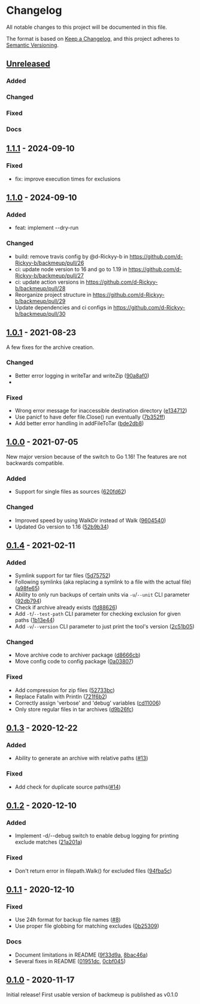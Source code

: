 # Changelog

All notable changes to this project will be documented in this file.

The format is based on [Keep a Changelog](https://keepachangelog.com/en/1.0.0/),
and this project adheres to [Semantic Versioning](https://semver.org/spec/v2.0.0.html).

## [Unreleased]
### Added
### Changed
### Fixed
### Docs

## [1.1.1] - 2024-09-10

### Fixed
- fix: improve execution times for exclusions

## [1.1.0] - 2024-09-10

### Added
- feat: implement --dry-run

### Changed
- build: remove travis config by @d-Rickyy-b in https://github.com/d-Rickyy-b/backmeup/pull/26
- ci: update node version to 16 and go to 1.19 in https://github.com/d-Rickyy-b/backmeup/pull/27
- ci: update action versions in https://github.com/d-Rickyy-b/backmeup/pull/28
- Reorganize project structure in https://github.com/d-Rickyy-b/backmeup/pull/29
- Update dependencies and ci configs in https://github.com/d-Rickyy-b/backmeup/pull/30

## [1.0.1] - 2021-08-23
A few fixes for the archive creation.

### Changed
- Better error logging in writeTar and writeZip ([90a8af0](https://github.com/d-Rickyy-b/backmeup/commit/90a8af04bba813e8828aa9f7687c89c37a885567))
- 
### Fixed
- Wrong error message for inaccessible destination directory ([e134712](https://github.com/d-Rickyy-b/backmeup/commit/e134712236e7eb65785597d5005a8283e74acb3a))
- Use panicf to have defer file.Close() run eventually ([7b352ff](https://github.com/d-Rickyy-b/backmeup/commit/7b352ff956287df03c9005b60ecc87eed7847ada))
- Add better error handling in addFileToTar ([bde2db8](https://github.com/d-Rickyy-b/backmeup/bde2db8eb3cdecbe04919fca0595b305833d467b))

## [1.0.0] - 2021-07-05
New major version because of the switch to Go 1.16! The features are not backwards compatible.

### Added
- Support for single files as sources ([620fd62](https://github.com/d-Rickyy-b/backmeup/commit/620fd620d13a3687015d61f1bf7f3d89cbedf3a5))

### Changed
- Improved speed by using WalkDir instead of Walk ([9604540](https://github.com/d-Rickyy-b/backmeup/commit/96045409b099ca77f24cf43c442762aeb87ea62d))
- Updated Go version to 1.16 ([52b9b34](https://github.com/d-Rickyy-b/backmeup/commit/52b9b34767166f910466799e69d8499fbfa8db16))

## [0.1.4] - 2021-02-11

### Added
- Symlink support for tar files ([5d75752](https://github.com/d-Rickyy-b/backmeup/commit/5d757525bbde26429e90a30ea5fba8d721db6f72))
- Following symlinks (aka replacing a symlink to a file with the actual file) ([a98fe65](https://github.com/d-Rickyy-b/backmeup/commit/a98fe65d8188cd8f5abac2d766cffa594c032757))
- Ability to only run backups of certain units via `-u`/`--unit` CLI parameter ([92db794](https://github.com/d-Rickyy-b/backmeup/commit/92db794365448c67379f20ff3e2d6bfb998f1f57))
- Check if archive already exists ([fd88626](https://github.com/d-Rickyy-b/backmeup/commit/fd886263038d6c97cb0f481e9ff0140187d5283e))
- Add `-t`/`--test-path` CLI parameter for checking exclusion for given paths ([1b13e44](https://github.com/d-Rickyy-b/backmeup/commit/1b13e44a38faa0e472ecaea4b8864cfffc2ab147))
- Add `-v`/`--version` CLI parameter to just print the tool's version ([2c51b05](https://github.com/d-Rickyy-b/backmeup/commit/2c51b058723e1eb3e46ba2e8ee0b2260ad39b362))

### Changed
- Move archive code to archiver package ([d8666cb](https://github.com/d-Rickyy-b/backmeup/commit/d8666cb5d3acc25a77f3d84f92c52301687dd6ae))
- Move config code to config package ([0a03807](https://github.com/d-Rickyy-b/backmeup/commit/0a038077a21c88781abf77b85a6a9da7b60df9f6))

### Fixed
- Add compression for zip files ([52733bc](https://github.com/d-Rickyy-b/backmeup/commit/52733bc0dc4e1378e02467c3712ffe05b6cb3fd2))
- Replace Fatalln with Println ([721f6b2](https://github.com/d-Rickyy-b/backmeup/commit/721f6b27d1501b403d94f1273639a7a1a92b8b76))
- Correctly assign 'verbose' and 'debug' variables ([cd11006](https://github.com/d-Rickyy-b/backmeup/commit/cd110062d8f619ead0f63b4a663c3a46aedbd228))
- Only store regular files in tar archives ([d9b26fc](https://github.com/d-Rickyy-b/backmeup/commit/d9b26fc5d0b465bebec05454fecbe4b5b14538b9))

## [0.1.3] - 2020-12-22

### Added
- Ability to generate an archive with relative paths ([#13](https://github.com/d-Rickyy-b/backmeup/pull/13))

### Fixed
- Add check for duplicate source paths([#14](https://github.com/d-Rickyy-b/backmeup/pull/14))

## [0.1.2] - 2020-12-10

### Added
- Implement -d/--debug switch to enable debug logging for printing exclude matches ([21a201a](https://github.com/d-Rickyy-b/backmeup/commit/21a201a7fa7013aee2159cd18d4672ada65442b0))

### Fixed
- Don't return error in filepath.Walk() for excluded files ([94fba5c](https://github.com/d-Rickyy-b/backmeup/commit/94fba5cab11d3dc07b2ef613e81455b2c1c215bc))

## [0.1.1] - 2020-12-10

### Fixed
- Use 24h format for backup file names ([#8](https://github.com/d-Rickyy-b/backmeup/pull/8))
- Use proper file globbing for matching excludes ([0b25309](https://github.com/d-Rickyy-b/backmeup/commit/0b2530989232f7082f14e79f1036cb8f7ee6053c))

### Docs
- Document limitations in README ([9f33d9a](https://github.com/d-Rickyy-b/backmeup/commit/9f33d9adaa81c90ddd5b9b166ac61cee46317175), [8bac46a](https://github.com/d-Rickyy-b/backmeup/commit/8bac46ac6272f29e2b8b3555fcbae36619732d5c))
- Several fixes in README ([01951dc](https://github.com/d-Rickyy-b/backmeup/commit/01951dc4273ab968d616d839d7b66fdee6d69371), [0cbf045](https://github.com/d-Rickyy-b/backmeup/commit/0cbf045898889e808d462dfd0452b6a9d2715579))

## [0.1.0] - 2020-11-17
Initial release! First usable version of backmeup is published as v0.1.0 

[unreleased]: https://github.com/d-Rickyy-b/backmeup/compare/v1.0.1...HEAD
[1.1.1]: https://github.com/d-Rickyy-b/backmeup/compare/v1.1.0...v1.1.1
[1.1.0]: https://github.com/d-Rickyy-b/backmeup/compare/v1.0.1...v1.1.0
[1.0.1]: https://github.com/d-Rickyy-b/backmeup/compare/v1.0.0...v1.0.1
[1.0.0]: https://github.com/d-Rickyy-b/backmeup/compare/v0.1.4...v1.0.0
[0.1.4]: https://github.com/d-Rickyy-b/backmeup/compare/v0.1.3...v0.1.4
[0.1.3]: https://github.com/d-Rickyy-b/backmeup/compare/v0.1.2...v0.1.3
[0.1.2]: https://github.com/d-Rickyy-b/backmeup/compare/v0.1.1...v0.1.2
[0.1.1]: https://github.com/d-Rickyy-b/backmeup/compare/v0.1.0...v0.1.1
[0.1.0]: https://github.com/d-Rickyy-b/backmeup/tree/v0.1.0
